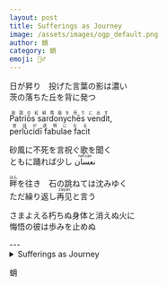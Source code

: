 ```yaml
---
layout: post
title: Sufferings as Journey
image: /assets/images/ogp_default.png
author: 蛸
category: 蛸
emoji: 🧝‍♂️
---
```

<p>
日が昇り　投げた言葉の影は濃い<br/>
茨の落ちた丘を背に発つ
</p>

<p>
<ruby>Patriōs sardonychēs vendit<rp>（</rp><rt>祖国の紅縞瑪瑙を売りに出す</rt><rp>）</rp></ruby>,<br/>
<ruby>perlūcidī fabulae facit<rp>（</rp><rt>昔話が透明になる</rt><rp>）</rp></ruby>
</p>

<p>
砂風に不死を言祝ぐ歌を聞く<br/>
ともに踊れば少し <ruby>نعسان<rp>（</rp><rt>naʕsān</rt><rp>）</rp></ruby>
</p>
<p>
<ruby>畔<rp>（</rp><rt>はん</rt><rp>）</rp></ruby>を往き　石の跳ねては沈みゆく<br/>
ただ繰り返し<ruby>再见<rp>（</rp><rt>zàijiàn</rt><rp>）</rp></ruby>と言う
</p>
<p>
さまよえる朽ちぬ身体と消えぬ火に<br/>
悔悟の彼は歩みを止めぬ
</p>
---

<details><summary>Sufferings as Journey</summary>
日が昇り　投げた言葉の影は濃い<br/>茨の落ちた丘を背に発つ<br/>
<ruby>Patriōs sardonychēs vendit<rp>（</rp><rt>祖国の紅縞瑪瑙を売りに出す</rt><rp>）</rp></ruby>,<br/>
<ruby>perlūcidī fabulae facit<rp>（</rp><rt>昔話が透明になる</rt><rp>）</rp></ruby><br/>
砂風に不死を言祝ぐ歌を聞く<br/>
ともに踊れば少し <ruby>نعسان<rp>（</rp><rt>naʕsān</rt><rp>）</rp></ruby><br/>
<ruby>畔<rp>（</rp><rt>はん</rt><rp>）</rp></ruby>を往き　石の跳ねては沈みゆく<br/>
ただ繰り返し<ruby>再见<rp>（</rp><rt>zàijiàn</rt><rp>）</rp></ruby>と言う<br/>
さまよえる朽ちぬ身体と消えぬ火に<br/>
悔悟の彼は歩みを止めぬ<br/>
</details>

蛸
